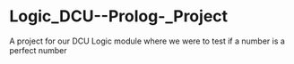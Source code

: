 # Logic_DCU--Prolog-_Project
A project for our DCU Logic module where we were to test if a number is a perfect number
